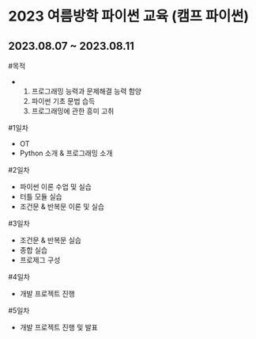 # 2023 여름방학 파이썬 교육 (캠프 파이썬)
## 2023.08.07 ~ 2023.08.11

#목적
- 1. 프로그래밍 능력과 문제해결 능력 함양
  2. 파이썬 기초 문법 습득
  3. 프로그래밍에 관한 흥미 고취

#1일차
- OT
- Python 소개 & 프로그래밍 소개

#2일차
- 파이썬 이론 수업 및 실습
- 터틀 모듈 실습
- 조건문 & 반복문 이론 및 실습

#3일차
- 조건문 & 반복문 실습
- 종합 실습
- 프로제그 구성

#4일차
- 개발 프로젝트 진행

#5일차
- 개발 프로젝트 진행 및 발표
  
